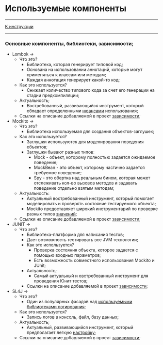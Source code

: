 # Используемые компоненты

***
[К инструкции](Instruction.md)
***

### Основные компоненты, библиотеки, зависимости;

* Lombok ->
    * Что это?
        * Библиотека, которая генерирует типовой код;
        * Основана на использовании аннотаций, которые могут применяться к классам или методам;
        * Каждая аннотация генерирует какой-то код;
    * Как это используется?
        * Снижает количество типового кода за счет его генерации на стадии предкомпиляции;
    * Актуальность;
        * Востребованный, развивающийся инструмент, который обладает
          определенными [нюансами](https://habr.com/ru/companies/haulmont/articles/564682/) использования;
    * Ссылки на описание добавляемой в
      проект [зависимости](https://mvnrepository.com/artifact/org.projectlombok/lombok);
* Mockito ->
    * Что это?
        * Библиотека используемая для создания объектов-заглушек;
    * Как это используется?
        * Заглушки используются для моделирования поведения объектов;
        * Заглушки бывают разных типов:
            * Mock - объект, которому полностью задается ожидаемое поведение;
            * MockBean - это объект, которому частично задается требуемое поведение;
            * Spy - это обертка над реальным бином, которая может
              отслеживать кол-во вызовов методов и задавать поведение
              отдельно взятым методам;
    * Актуальность:
        * Актуальный востребованный инструмент,
          который помогает моделировать и проверять состояние тестируемого объекта;
        * Mockito предоставляет широкий инструментарий по проверке разных
          типов [значений](https://www.baeldung.com/mockito-series);
    * Ссылки на описание добавляемой в
      проект [зависимости](https://mvnrepository.com/artifact/org.mockito/mockito-core);
* JUNIT ->
    * Что это?
        * Библиотека-платформа для написания тестов;
        * Дает возможность тестировать все JVM технологии;
        * Как это используется?
            * Проверка состояния объекта, которое задается с помощью входных параметров;
            * Есть возможность совместного использования Mockito и JUnit;
        * Актуальность;
            * Самый актуальный и овстребованный инструмент для проведения Юнит тестов;
        * Ссылки на описание добавляемой в проект [зависимости](https://mvnrepository.com/artifact/junit/junit);
* SL4J ->
    * Что это?
        * Один из популярных фасадов
          над [используемыми библиотеками логирования](https://github.com/engine-it-in/different-level-task/blob/main/first%20level/logging/README.md);
    * Как это используется?
        * Запись логов в консоль, файл, базу данных;
    * Актуальность;
        * Актуальный, развивающийся инструмент, который предполагает
          легкую [настройку](https://stackoverflow.com/questions/14544991/how-to-configure-slf4j-simple);
    * Ссылки на описание добавляемой в проект [зависимости](https://mvnrepository.com/artifact/org.slf4j/slf4j-api); 